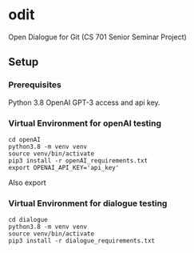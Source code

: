 # odit
Open Dialogue for Git (CS 701 Senior Seminar Project)

## Setup

### Prerequisites
Python 3.8
OpenAI GPT-3 access and api key.

### Virtual Environment for openAI testing
```{bash}
cd openAI
python3.8 -m venv venv
source venv/bin/activate
pip3 install -r openAI_requirements.txt
export OPENAI_API_KEY='api_key'
```

Also export 

### Virtual Environment for dialogue testing
```{bash}
cd dialogue
python3.8 -m venv venv
source venv/bin/activate
pip3 install -r dialogue_requirements.txt
```